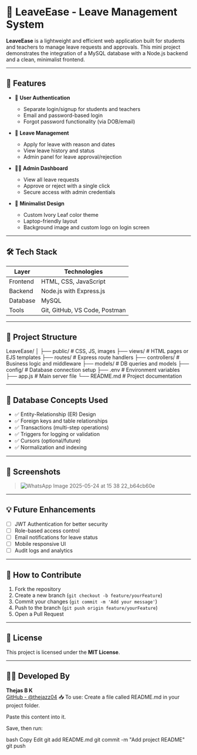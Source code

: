 # 🌿 LeaveEase - Leave Management System

**LeaveEase** is a lightweight and efficient web application built for students and teachers to manage leave requests and approvals. This mini project demonstrates the integration of a MySQL database with a Node.js backend and a clean, minimalist frontend.

---

## 🚀 Features

- 👤 **User Authentication**
  - Separate login/signup for students and teachers
  - Email and password-based login
  - Forgot password functionality (via DOB/email)
  
- 🧾 **Leave Management**
  - Apply for leave with reason and dates
  - View leave history and status
  - Admin panel for leave approval/rejection

- 🧑‍🏫 **Admin Dashboard**
  - View all leave requests
  - Approve or reject with a single click
  - Secure access with admin credentials

- 🎨 **Minimalist Design**
  - Custom Ivory Leaf color theme
  - Laptop-friendly layout
  - Background image and custom logo on login screen

---

## 🛠️ Tech Stack

| Layer     | Technologies                        |
|-----------|-------------------------------------|
| Frontend  | HTML, CSS, JavaScript               |
| Backend   | Node.js with Express.js             |
| Database  | MySQL                               |
| Tools     | Git, GitHub, VS Code, Postman       |

---

## 📂 Project Structure

LeaveEase/
│
├── public/ # CSS, JS, images
├── views/ # HTML pages or EJS templates
├── routes/ # Express route handlers
├── controllers/ # Business logic and middleware
├── models/ # DB queries and models
├── config/ # Database connection setup
├── .env # Environment variables
├── app.js # Main server file
└── README.md # Project documentation

---

## 🧠 Database Concepts Used

- ✅ Entity-Relationship (ER) Design
- ✅ Foreign keys and table relationships
- ✅ Transactions (multi-step operations)
- ✅ Triggers for logging or validation
- ✅ Cursors (optional/future)
- ✅ Normalization and indexing

---

## 📸 Screenshots

> ![WhatsApp Image 2025-05-24 at 15 38 22_b64cb60e](https://github.com/user-attachments/assets/6f6815be-7706-41f5-91a3-4a27bf90a4f1)


---

## 💡 Future Enhancements

- [ ] JWT Authentication for better security
- [ ] Role-based access control
- [ ] Email notifications for leave status
- [ ] Mobile responsive UI
- [ ] Audit logs and analytics

---

## 🤝 How to Contribute

1. Fork the repository
2. Create a new branch (`git checkout -b feature/yourFeature`)
3. Commit your changes (`git commit -m 'Add your message'`)
4. Push to the branch (`git push origin feature/yourFeature`)
5. Open a Pull Request

---

## 📄 License

This project is licensed under the **MIT License**.

---

## 👨‍💻 Developed By

**Thejas B K**  
[GitHub - @thejazz04](https://github.com/thejazz04)
📥 To use:
Create a file called README.md in your project folder.

Paste this content into it.

Save, then run:

bash
Copy
Edit
git add README.md
git commit -m "Add project README"
git push
